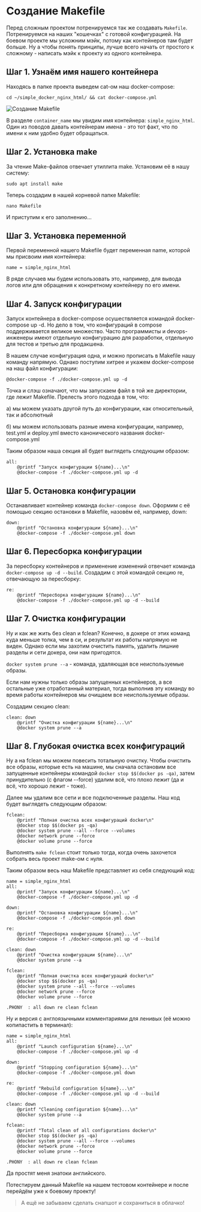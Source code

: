 # Создание Makefile

Перед сложным проектом потренируемся так же создавать ```Makefile```. Потренируемся на наших "кошечках" с готовой конфигурацией. На боевом проекте мы усложним мэйк, потому как контейнеров там будет больше. Ну а чтобы понять принципы, лучше всего начать от простого к сложному - написать мэйк к проекту из одного контейнера.

## Шаг 1. Узнаём имя нашего контейнера

Находясь в папке проекта выведем cat-ом наш docker-compose:

```cd ~/simple_docker_nginx_html/ && cat docker-compose.yml```

![Создание Makefile](media/makefile_settings/step_0.png)

В разделе ```container_name``` мы увидим имя контейнера: ```simple_nginx_html```. Один из поводов давать контейнерам имена - это тот факт, что по имени к ним удобно будет обращаться.

## Шаг 2. Установка make

За чтение Make-файлов отвечает утиллита make. Установим её в нашу систему:

```sudo apt install make```

Теперь создадим в нашей корневой папке Makefile:

```nano Makefile```

И приступим к его заполнению...

## Шаг 3. Установка переменной

Первой переменной нашего Makefile будет переменная name, которой мы присвоим имя контейнера:

```
name = simple_nginx_html
```

В ряде случаев мы будем использовать это, например, для вывода логов или для обращения к конкретному контейнеру по его имени.

## Шаг 4. Запуск конфигурации

Запуск контейнера в docker-compose осушествляется командой docker-compose up -d. Но дело в том, что конфигураций в compose поддерживается великое множество. Часто программисты и devops-инженеры имеют отдельную конфигурацию для разработки, отдельную для тестов и третью для продакшена.

В нашем случае конфигурация одна, и можно прописать в Makefile нашу команду напрямую. Однако поступим хитрее и укажем docker-compose на наш файл конфигурации:

```@docker-compose -f ./docker-compose.yml up -d```

Точка и слэш означают, что мы запускаем файл в той же директории, где лежит Makefile. Прелесть этого подхода в том, что:

а) мы можем указать другой путь до конфигурации, как относительный, так и абсолютный

б) мы можем использовать разные имена конфигурации, например, test.yml и deploy.yml вместо канонического названия docker-compose.yml

Таким образом наша секция all будет выглядеть следующим образом:

```
all:
	@printf "Запуск конфигурации ${name}...\n"
	@docker-compose -f ./docker-compose.yml up -d
```

## Шаг 5. Остановка конфигурации

Останавливает контейнер команда ```docker-compose down```. Оформим с её помощью секцию остановки в Makefile, назовём её, например, down:

```
down:
	@printf "Остановка конфигурации ${name}...\n"
	@docker-compose -f ./docker-compose.yml down
```

## Шаг 6. Пересборка конфигурации

За пересборку контейнеров и применение изменений отвечает команда ```docker-compose up -d --build```. Создадим с этой командой секцию re, отвечающую за пересборку:

```
re:
	@printf "Пересборка конфигурации ${name}...\n"
	@docker-compose -f ./docker-compose.yml up -d --build
```

## Шаг 7. Очистка конфигурации

Ну и как же жить без clean и fclean? Конечно, в докере от этих команд куда меньше толка, чем в си, и результат их работы напрямую не виден. Однако если мы захотим очистить память, удалить лишние разделы и сети докера, они нам пригодятся.

```docker system prune --a``` - команда, удаляющая все неиспользуемые образы.

Если нам нужны только образы запущенных контейнеров, а все остальные уже отработанный материал, тогда выполнив эту команду во время работы контейнеров мы очищаем все неиспользуемые образы.

Создадим секцию clean:

```
clean: down
	@printf "Очистка конфигурации ${name}...\n"
	@docker system prune --a
```

## Шаг 8. Глубокая очистка всех конфигураций

Ну а на fclean мы можем повесить тотальную очистку. Чтобы очистить все образы, которые есть на машине, мы сначала остановим все запущенные контейнеры командой ```docker stop $$(docker ps -qa)```, затем принудительно (с флагом --force) удалим всё, что плохо лежит (да и всё, что хорошо лежит - тоже).

Далее мы удалим все сети и все подключенные разделы. Наш код будет выглядеть следующим образом:

```
fclean:
	@printf "Полная очистка всех конфигураций docker\n"
	@docker stop $$(docker ps -qa)
	@docker system prune --all --force --volumes
	@docker network prune --force
	@docker volume prune --force
```

Выполнять ```make fclean``` стоит только тогда, когда очень захочется собрать весь проект make-ом с нуля.

Таким образом весь наш Makefile представляет из себя следующий код:

```
name = simple_nginx_html
all:
	@printf "Запуск конфигурации ${name}...\n"
	@docker-compose -f ./docker-compose.yml up -d

down:
	@printf "Остановка конфигурации ${name}...\n"
	@docker-compose -f ./docker-compose.yml down

re:
	@printf "Пересборка конфигурации ${name}...\n"
	@docker-compose -f ./docker-compose.yml up -d --build

clean: down
	@printf "Очистка конфигурации ${name}...\n"
	@docker system prune --a

fclean:
	@printf "Полная очистка всех конфигураций docker\n"
	@docker stop $$(docker ps -qa)
	@docker system prune --all --force --volumes
	@docker network prune --force
	@docker volume prune --force

.PHONY	: all down re clean fclean
```

Ну и версия с англоязычными комментариями для ленивых (её можно копипастить в терминал):

```
name = simple_nginx_html
all:
	@printf "Launch configuration ${name}...\n"
	@docker-compose -f ./docker-compose.yml up -d

down:
	@printf "Stopping configuration ${name}...\n"
	@docker-compose -f ./docker-compose.yml down

re:
	@printf "Rebuild configuration ${name}...\n"
	@docker-compose -f ./docker-compose.yml up -d --build

clean: down
	@printf "Cleaning configuration ${name}...\n"
	@docker system prune --a

fclean:
	@printf "Total clean of all configurations docker\n"
	@docker stop $$(docker ps -qa)
	@docker system prune --all --force --volumes
	@docker network prune --force
	@docker volume prune --force

.PHONY	: all down re clean fclean
```

Да простят меня знатоки английского.

Потестируем данный Makefile на нашем тестовом контейнере и после перейдём уже к боевому проекту!

> А ещё не забываем сделать снапшот и сохраниться в облачко!
